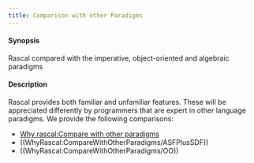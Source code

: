 ```yaml
---
title: Comparison with other Paradigms
---
```


#### Synopsis

Rascal compared with the imperative, object-oriented and algebraic paradigms

#### Description

Rascal provides both familiar and unfamiliar features. These will be appreciated differently by programmers
that are expert in other language paradigms. We provide the following comparisons:

* [Why rascal:Compare with other paradigms](../../WhyRascal/CompareWithOtherParadigms)
* ((WhyRascal:CompareWithOtherParadigms/ASFPlusSDF))
* ((WhyRascal:CompareWithOtherParadigms/OO))

